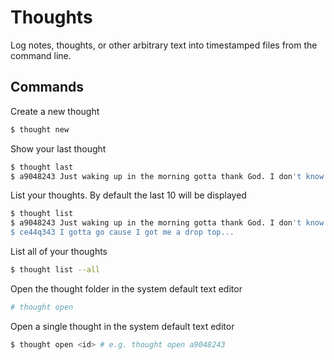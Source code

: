 # Thoughts
Log notes, thoughts, or other arbitrary text into timestamped files from the command line.

## Commands

Create a new thought
```bash
$ thought new
```

Show your last thought
```bash
$ thought last
$ a9048243 Just waking up in the morning gotta thank God. I don't know but today seems kinda odd...
```

List your thoughts. By default the last 10 will be displayed
```bash
$ thought list 
$ a9048243 Just waking up in the morning gotta thank God. I don't know but today seems kinda odd...
$ ce44q343 I gotta go cause I got me a drop top...
```

List all of your thoughts
```bash
$ thought list --all
```

Open the thought folder in the system default text editor
```bash
# thought open
```

Open a single thought in the system default text editor
```bash
$ thought open <id> # e.g. thought open a9048243
```